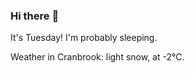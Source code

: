 ### Hi there :wave:

It's Tuesday! I'm probably sleeping.

Weather in Cranbrook: light snow, at -2°C.
